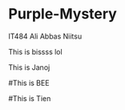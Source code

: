 # Purple-Mystery
IT484
Ali Abbas Niitsu

This is bissss lol

This is Janoj

#This is BEE

#This is Tien
